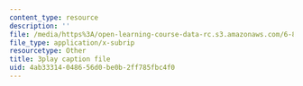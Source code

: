 ```yaml
---
content_type: resource
description: ''
file: /media/https%3A/open-learning-course-data-rc.s3.amazonaws.com/6-851-advanced-data-structures-spring-2012/4ab33314048656d0be0b2ff785fbc4f0_L7ywsci9ujo.vtt
file_type: application/x-subrip
resourcetype: Other
title: 3play caption file
uid: 4ab33314-0486-56d0-be0b-2ff785fbc4f0
---
```

